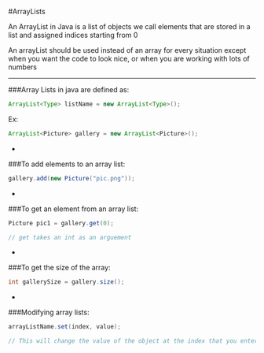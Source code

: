 #ArrayLists

An ArrayList in Java is a list of objects we call elements that are stored in a list and assigned indices starting from 0

An arrayList should be used instead of an array for every situation except when you want the code to look nice, or when you are working with lots of numbers

***

###Array Lists in java are defined as:

```java
ArrayList<Type> listName = new ArrayList<Type>();
```

Ex:

```java
ArrayList<Picture> gallery = new ArrayList<Picture>();
```

-

###To add elements to an array list:

```java
gallery.add(new Picture("pic.png"));
```

-

###To get an element from an array list:

```java
Picture pic1 = gallery.get(0);

// get takes an int as an arguement
```

-

###To get the size of the array:

```java
int gallerySize = gallery.size();
```

-

###Modifying array lists:

```java
arrayListName.set(index, value);

// This will change the value of the object at the index that you enter of the array list
```
